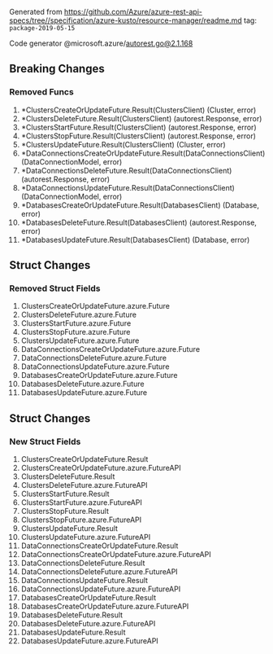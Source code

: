 Generated from https://github.com/Azure/azure-rest-api-specs/tree//specification/azure-kusto/resource-manager/readme.md tag: `package-2019-05-15`

Code generator @microsoft.azure/autorest.go@2.1.168

## Breaking Changes

### Removed Funcs

1. *ClustersCreateOrUpdateFuture.Result(ClustersClient) (Cluster, error)
1. *ClustersDeleteFuture.Result(ClustersClient) (autorest.Response, error)
1. *ClustersStartFuture.Result(ClustersClient) (autorest.Response, error)
1. *ClustersStopFuture.Result(ClustersClient) (autorest.Response, error)
1. *ClustersUpdateFuture.Result(ClustersClient) (Cluster, error)
1. *DataConnectionsCreateOrUpdateFuture.Result(DataConnectionsClient) (DataConnectionModel, error)
1. *DataConnectionsDeleteFuture.Result(DataConnectionsClient) (autorest.Response, error)
1. *DataConnectionsUpdateFuture.Result(DataConnectionsClient) (DataConnectionModel, error)
1. *DatabasesCreateOrUpdateFuture.Result(DatabasesClient) (Database, error)
1. *DatabasesDeleteFuture.Result(DatabasesClient) (autorest.Response, error)
1. *DatabasesUpdateFuture.Result(DatabasesClient) (Database, error)

## Struct Changes

### Removed Struct Fields

1. ClustersCreateOrUpdateFuture.azure.Future
1. ClustersDeleteFuture.azure.Future
1. ClustersStartFuture.azure.Future
1. ClustersStopFuture.azure.Future
1. ClustersUpdateFuture.azure.Future
1. DataConnectionsCreateOrUpdateFuture.azure.Future
1. DataConnectionsDeleteFuture.azure.Future
1. DataConnectionsUpdateFuture.azure.Future
1. DatabasesCreateOrUpdateFuture.azure.Future
1. DatabasesDeleteFuture.azure.Future
1. DatabasesUpdateFuture.azure.Future

## Struct Changes

### New Struct Fields

1. ClustersCreateOrUpdateFuture.Result
1. ClustersCreateOrUpdateFuture.azure.FutureAPI
1. ClustersDeleteFuture.Result
1. ClustersDeleteFuture.azure.FutureAPI
1. ClustersStartFuture.Result
1. ClustersStartFuture.azure.FutureAPI
1. ClustersStopFuture.Result
1. ClustersStopFuture.azure.FutureAPI
1. ClustersUpdateFuture.Result
1. ClustersUpdateFuture.azure.FutureAPI
1. DataConnectionsCreateOrUpdateFuture.Result
1. DataConnectionsCreateOrUpdateFuture.azure.FutureAPI
1. DataConnectionsDeleteFuture.Result
1. DataConnectionsDeleteFuture.azure.FutureAPI
1. DataConnectionsUpdateFuture.Result
1. DataConnectionsUpdateFuture.azure.FutureAPI
1. DatabasesCreateOrUpdateFuture.Result
1. DatabasesCreateOrUpdateFuture.azure.FutureAPI
1. DatabasesDeleteFuture.Result
1. DatabasesDeleteFuture.azure.FutureAPI
1. DatabasesUpdateFuture.Result
1. DatabasesUpdateFuture.azure.FutureAPI
